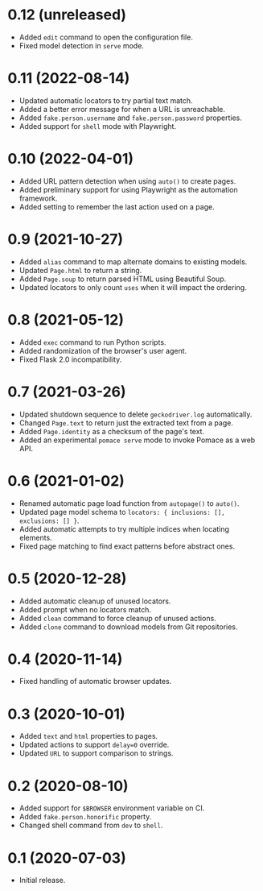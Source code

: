 # 0.12 (unreleased)

- Added `edit` command to open the configuration file.
- Fixed model detection in `serve` mode.

# 0.11 (2022-08-14)

- Updated automatic locators to try partial text match.
- Added a better error message for when a URL is unreachable.
- Added `fake.person.username` and `fake.person.password` properties.
- Added support for `shell` mode with Playwright.

# 0.10 (2022-04-01)

- Added URL pattern detection when using `auto()` to create pages.
- Added preliminary support for using Playwright as the automation framework.
- Added setting to remember the last action used on a page.

# 0.9 (2021-10-27)

- Added `alias` command to map alternate domains to existing models.
- Updated `Page.html` to return a string.
- Added `Page.soup` to return parsed HTML using Beautiful Soup.
- Updated locators to only count `uses` when it will impact the ordering.

# 0.8 (2021-05-12)

- Added `exec` command to run Python scripts.
- Added randomization of the browser's user agent.
- Fixed Flask 2.0 incompatibility.

# 0.7 (2021-03-26)

- Updated shutdown sequence to delete `geckodriver.log` automatically.
- Changed `Page.text` to return just the extracted text from a page.
- Added `Page.identity` as a checksum of the page's text.
- Added an experimental `pomace serve` mode to invoke Pomace as a web API.

# 0.6 (2021-01-02)

- Renamed automatic page load function from `autopage()` to `auto()`.
- Updated page model schema to `locators: { inclusions: [], exclusions: [] }`.
- Added automatic attempts to try multiple indices when locating elements.
- Fixed page matching to find exact patterns before abstract ones.

# 0.5 (2020-12-28)

- Added automatic cleanup of unused locators.
- Added prompt when no locators match.
- Added `clean` command to force cleanup of unused actions.
- Added `clone` command to download models from Git repositories.

# 0.4 (2020-11-14)

- Fixed handling of automatic browser updates.

# 0.3 (2020-10-01)

- Added `text` and `html` properties to pages.
- Updated actions to support `delay=0` override.
- Updated `URL` to support comparison to strings.

# 0.2 (2020-08-10)

- Added support for `$BROWSER` environment variable on CI.
- Added `fake.person.honorific` property.
- Changed shell command from `dev` to `shell`.

# 0.1 (2020-07-03)

- Initial release.
